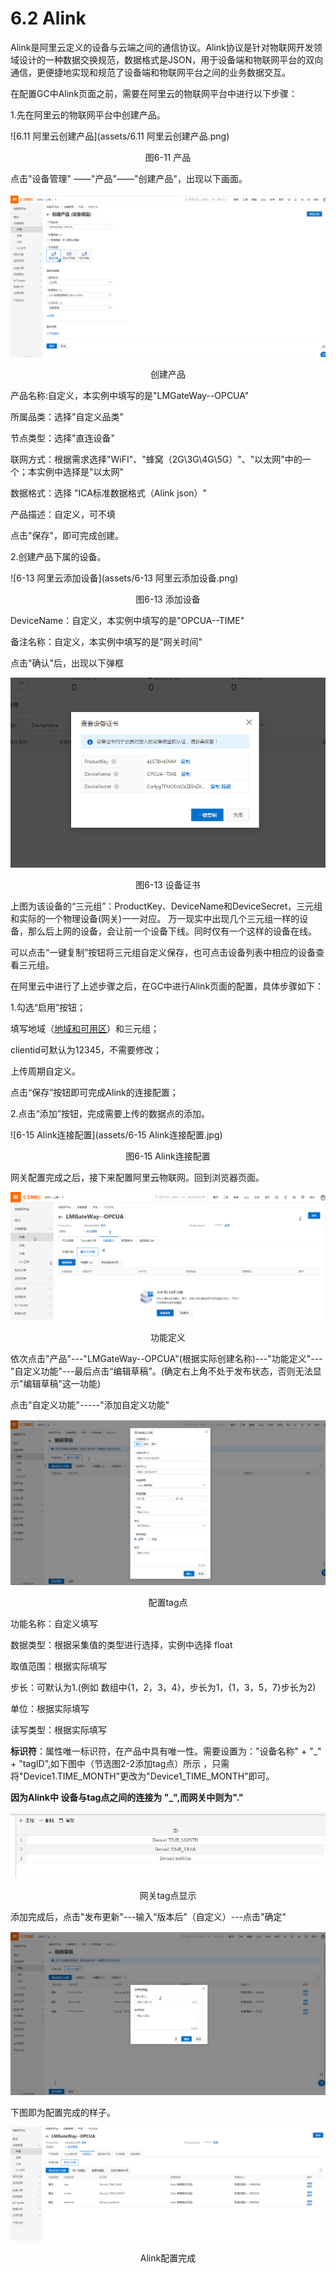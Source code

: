 # 6.2 Alink

Alink是阿里云定义的设备与云端之间的通信协议。Alink协议是针对物联网开发领域设计的一种数据交换规范，数据格式是JSON，用于设备端和物联网平台的双向通信，更便捷地实现和规范了设备端和物联网平台之间的业务数据交互。

在配置GC中Alink页面之前，需要在阿里云的物联网平台中进行以下步骤：

1.先在阿里云的物联网平台中创建产品。

![6.11 阿里云创建产品](assets/6.11 阿里云创建产品.png)

<center>图6-11 产品</center>

点击"设备管理" ——"产品"——"创建产品"，出现以下画面。

![产品信息](assets/产品信息.jpg)

<center>创建产品</center>

产品名称:自定义，本实例中填写的是"LMGateWay--OPCUA"

所属品类：选择"自定义品类"

节点类型：选择"直连设备"   

联网方式：根据需求选择"WiFI"、"蜂窝（2G\3G\4G\5G）"、"以太网"中的一个；本实例中选择是"以太网"

数据格式：选择 "ICA标准数据格式（Alink json）"

产品描述：自定义，可不填

点击"保存"，即可完成创建。



2.创建产品下属的设备。

![6-13 阿里云添加设备](assets/6-13 阿里云添加设备.png)

<center>图6-13 添加设备</center>

DeviceName：自定义，本实例中填写的是"OPCUA--TIME"

备注名称：自定义，本实例中填写的是"网关时间"

点击"确认"后，出现以下弹框

![设备证书](assets/设备证书.png)

<center>图6-13 设备证书</center>

上图为该设备的“三元组”：ProductKey、DeviceName和DeviceSecret，三元组和实际的一个物理设备(网关)一一对应。 万一现实中出现几个三元组一样的设备，那么后上网的设备，会让前一个设备下线。同时仅有一个这样的设备在线。

可以点击“一键复制”按钮将三元组自定义保存，也可点击设备列表中相应的设备查看三元组。



在阿里云中进行了上述步骤之后，在GC中进行Alink页面的配置，具体步骤如下：

1.勾选“启用”按钮；

填写地域（[地域和可用区](https://help.aliyun.com/document_detail/40654.html?spm=a2c4g.11186623.2.19.2e949ff5r8r1N8)）和三元组；

clientid可默认为12345，不需要修改；

上传周期自定义。

点击“保存”按钮即可完成Alink的连接配置；

2.点击“添加”按钮，完成需要上传的数据点的添加。 

![6-15 Alink连接配置](assets/6-15 Alink连接配置.jpg)

<center>图6-15 Alink连接配置</center>

网关配置完成之后，接下来配置阿里云物联网。回到浏览器页面。

![功能定义](assets/功能定义.jpg)

<center>功能定义</center>

依次点击"产品"---"LMGateWay--OPCUA"(根据实际创建名称)---"功能定义"---"自定义功能"---最后点击“编辑草稿”。(确定右上角不处于发布状态，否则无法显示"编辑草稿"这一功能)

点击"自定义功能"-----"添加自定义功能"

![添加自定义功能点](assets/添加自定义功能点.jpg)

<center>配置tag点</center>

功能名称：自定义填写

数据类型：根据采集值的类型进行选择，实例中选择 float

取值范围：根据实际填写

步长：可默认为1.(例如 数组中{1，2，3，4}，步长为1，{1，3，5，7}步长为2)

单位：根据实际填写

读写类型：根据实际填写

**标识符**：属性唯一标识符，在产品中具有唯一性。需要设置为："设备名称" + "_" + "tagID",如下图中（节选图2-2添加tag点）所示  ，只需将"Device1.TIME_MONTH"更改为"Device1_TIME_MONTH"即可。

**因为Alink中 设备与tag点之间的连接为 "_",而网关中则为"."**

![标识符](assets/标识符.jpg)

<center>网关tag点显示</center>

添加完成后，点击"发布更新"---输入“版本后”（自定义）---点击"确定"

![发布Tag点](assets/发布Tag点.jpg)

下图即为配置完成的样子。

![功能定义配置完成](assets/功能定义配置完成.jpg)

<center>Alink配置完成</center>

